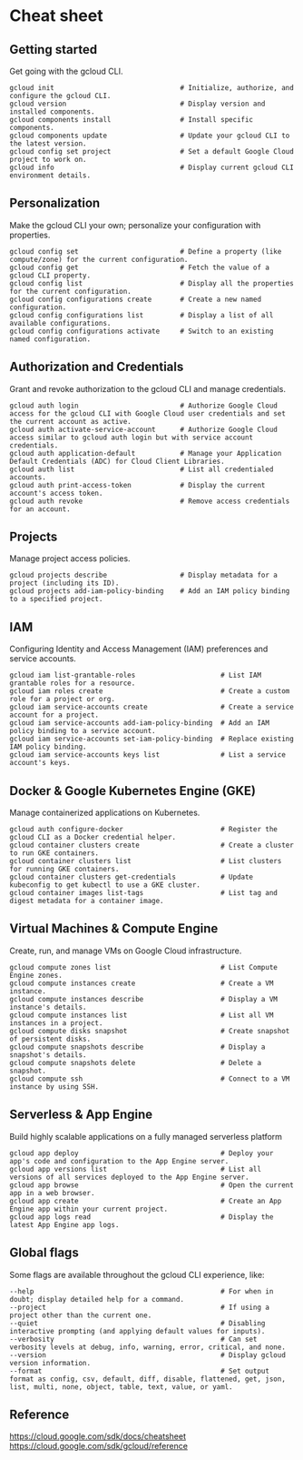 # Cheat sheet

## Getting started
Get going with the gcloud CLI.
```
gcloud init                               # Initialize, authorize, and configure the gcloud CLI.
gcloud version                            # Display version and installed components.
gcloud components install                 # Install specific components.
gcloud components update                  # Update your gcloud CLI to the latest version.
gcloud config set project                 # Set a default Google Cloud project to work on.
gcloud info                               # Display current gcloud CLI environment details.
```

## Personalization
Make the gcloud CLI your own; personalize your configuration with properties.
```
gcloud config set                         # Define a property (like compute/zone) for the current configuration.
gcloud config get                         # Fetch the value of a gcloud CLI property.
gcloud config list                        # Display all the properties for the current configuration.
gcloud config configurations create       # Create a new named configuration.
gcloud config configurations list         # Display a list of all available configurations.
gcloud config configurations activate     # Switch to an existing named configuration.
```

## Authorization and Credentials
Grant and revoke authorization to the gcloud CLI and manage credentials.
```
gcloud auth login                         # Authorize Google Cloud access for the gcloud CLI with Google Cloud user credentials and set the current account as active.
gcloud auth activate-service-account      # Authorize Google Cloud access similar to gcloud auth login but with service account credentials.
gcloud auth application-default           # Manage your Application Default Credentials (ADC) for Cloud Client Libraries.
gcloud auth list                          # List all credentialed accounts.
gcloud auth print-access-token            # Display the current account's access token.
gcloud auth revoke                        # Remove access credentials for an account.
```    

## Projects

Manage project access policies.
```
gcloud projects describe                  # Display metadata for a project (including its ID).
gcloud projects add-iam-policy-binding    # Add an IAM policy binding to a specified project.
```

## IAM

Configuring Identity and Access Management (IAM) preferences and service accounts.
```
gcloud iam list-grantable-roles                     # List IAM grantable roles for a resource.
gcloud iam roles create                             # Create a custom role for a project or org.
gcloud iam service-accounts create                  # Create a service account for a project.
gcloud iam service-accounts add-iam-policy-binding  # Add an IAM policy binding to a service account.
gcloud iam service-accounts set-iam-policy-binding  # Replace existing IAM policy binding.
gcloud iam service-accounts keys list               # List a service account's keys.
```

## Docker & Google Kubernetes Engine (GKE)

Manage containerized applications on Kubernetes.
```
gcloud auth configure-docker                        # Register the gcloud CLI as a Docker credential helper.
gcloud container clusters create                    # Create a cluster to run GKE containers.
gcloud container clusters list                      # List clusters for running GKE containers.
gcloud container clusters get-credentials           # Update kubeconfig to get kubectl to use a GKE cluster.
gcloud container images list-tags                   # List tag and digest metadata for a container image.
```

## Virtual Machines & Compute Engine

Create, run, and manage VMs on Google Cloud infrastructure.
```
gcloud compute zones list                           # List Compute Engine zones.
gcloud compute instances create                     # Create a VM instance.
gcloud compute instances describe                   # Display a VM instance's details.
gcloud compute instances list                       # List all VM instances in a project.
gcloud compute disks snapshot                       # Create snapshot of persistent disks.
gcloud compute snapshots describe                   # Display a snapshot's details.
gcloud compute snapshots delete                     # Delete a snapshot.
gcloud compute ssh                                  # Connect to a VM instance by using SSH.
```

## Serverless & App Engine

Build highly scalable applications on a fully managed serverless platform
```
gcloud app deploy                                   # Deploy your app's code and configuration to the App Engine server.
gcloud app versions list                            # List all versions of all services deployed to the App Engine server.
gcloud app browse                                   # Open the current app in a web browser.
gcloud app create                                   # Create an App Engine app within your current project.
gcloud app logs read                                # Display the latest App Engine app logs.
```

## Global flags

Some flags are available throughout the gcloud CLI experience, like:
```
--help                                              # For when in doubt; display detailed help for a command.
--project                                           # If using a project other than the current one.
--quiet                                             # Disabling interactive prompting (and applying default values for inputs).
--verbosity                                         # Can set verbosity levels at debug, info, warning, error, critical, and none.
--version                                           # Display gcloud version information.
--format                                            # Set output format as config, csv, default, diff, disable, flattened, get, json, list, multi, none, object, table, text, value, or yaml.
```


## Reference
https://cloud.google.com/sdk/docs/cheatsheet
https://cloud.google.com/sdk/gcloud/reference
